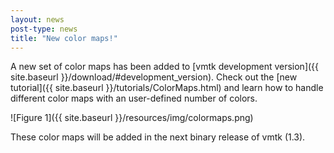 ```yaml
---
layout: news
post-type: news
title: "New color maps!"
---
```


A new set of color maps has been added to [vmtk development version]({{ site.baseurl }}/download/#development_version).
Check out the [new tutorial]({{ site.baseurl }}/tutorials/ColorMaps.html) and learn how to handle different color maps with an user-defined number of colors.

![Figure 1]({{ site.baseurl }}/resources/img/colormaps.png)

These color maps will be added in the next binary release of vmtk (1.3).


<!--break-->

